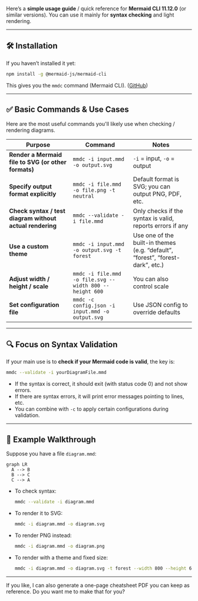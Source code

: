 Here’s a **simple usage guide** / quick reference for **Mermaid CLI 11.12.0** (or similar versions).
You can use it mainly for **syntax checking** and light rendering.

---

## 🛠️ Installation

If you haven’t installed it yet:

```bash
npm install -g @mermaid-js/mermaid-cli
```

This gives you the `mmdc` command (Mermaid CLI). ([GitHub][1])

---

## ✅ Basic Commands & Use Cases

Here are the most useful commands you'll likely use when checking / rendering diagrams.

| Purpose                                                  | Command                                                 | Notes                                                                          |
|----------------------------------------------------------|---------------------------------------------------------|--------------------------------------------------------------------------------|
| **Render a Mermaid file to SVG (or other formats)**      | `mmdc -i input.mmd -o output.svg`                       | `-i` = input, `-o` = output                                                    |
| **Specify output format explicitly**                     | `mmdc -i file.mmd -o file.png -t neutral`               | Default format is SVG; you can output PNG, PDF, etc.                           |
| **Check syntax / test diagram without actual rendering** | `mmdc --validate -i file.mmd`                           | Only checks if the syntax is valid, reports errors if any                      |
| **Use a custom theme**                                   | `mmdc -i input.mmd -o output.svg -t forest`             | Use one of the built-in themes (e.g. “default”, “forest”, “forest-dark”, etc.) |
| **Adjust width / height / scale**                        | `mmdc -i file.mmd -o file.svg --width 800 --height 600` | You can also control scale                                                     |
| **Set configuration file**                               | `mmdc -c config.json -i input.mmd -o output.svg`        | Use JSON config to override defaults                                           |

---

## 🔍 Focus on Syntax Validation

If your main use is to **check if your Mermaid code is valid**, the key is:

```bash
mmdc --validate -i yourDiagramFile.mmd
```

* If the syntax is correct, it should exit (with status code 0) and not show errors.
* If there are syntax errors, it will print error messages pointing to lines, etc.
* You can combine with `-c` to apply certain configurations during validation.

---

## 📎 Example Walkthrough

Suppose you have a file `diagram.mmd`:

```mermaid
graph LR
  A --> B
  B --> C
  C --> A
```

* To check syntax:

  ```bash
  mmdc --validate -i diagram.mmd
  ```

* To render it to SVG:

  ```bash
  mmdc -i diagram.mmd -o diagram.svg
  ```

* To render PNG instead:

  ```bash
  mmdc -i diagram.mmd -o diagram.png
  ```

* To render with a theme and fixed size:

  ```bash
  mmdc -i diagram.mmd -o diagram.svg -t forest --width 800 --height 600
  ```

---

If you like, I can also generate a one-page cheatsheet PDF you can keep as reference. Do you want me
to make that for you?

[1]: https://github.com/mermaid-js/mermaid-cli?utm_source=chatgpt.com "mermaid-js/mermaid-cli: Command line tool for the Mermaid library"
